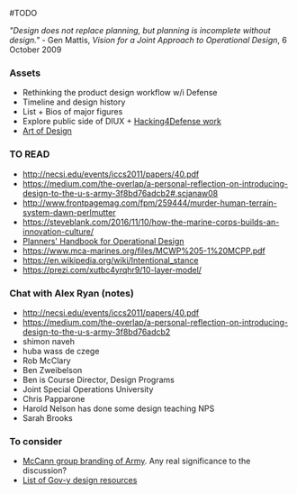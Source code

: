 #TODO

*"Design does not replace planning, but planning is incomplete without design."* - Gen Mattis, _Vision for a Joint Approach to Operational Design_, 6 October 2009

### Assets
- Rethinking the product design workflow w/i Defense 
- Timeline and design history
- List + Bios of major figures
- Explore public side of DIUX + [Hacking4Defense work](https://steveblank.com/2016/11/10/how-the-marine-corps-builds-an-innovation-culture/)
- [Art of Design](http://www.au.af.mil/au/awc/awcgate/milreview/banach_mar09.pdf)


### TO READ
- http://necsi.edu/events/iccs2011/papers/40.pdf
- https://medium.com/the-overlap/a-personal-reflection-on-introducing-design-to-the-u-s-army-3f8bd76adcb2#.scjanaw08
- http://www.frontpagemag.com/fpm/259444/murder-human-terrain-system-dawn-perlmutter
- https://steveblank.com/2016/11/10/how-the-marine-corps-builds-an-innovation-culture/
- [Planners' Handbook for Operational Design](http://www.dtic.mil/doctrine/doctrine/jwfc/opdesign_hbk.pdf)
- https://www.mca-marines.org/files/MCWP%205-1%20MCPP.pdf
- https://en.wikipedia.org/wiki/Intentional_stance
- https://prezi.com/xutbc4yrqhr9/10-layer-model/

### Chat with Alex Ryan (notes)
- http://necsi.edu/events/iccs2011/papers/40.pdf
- https://medium.com/the-overlap/a-personal-reflection-on-introducing-design-to-the-u-s-army-3f8bd76adcb2
- shimon naveh
- huba wass de czege
- Rob McClary
- Ben Zweibelson
- Ben is Course Director, Design Programs
- Joint Special Operations University
- Chris Papparone
- Harold Nelson has done some design teaching NPS
- Sarah Brooks

### To consider
- [McCann group branding of Army](http://adage.com/article/agency-news/mccann-u-s-army-account/208630/). Any real significance to the discussion?
- [List of Gov-y design resources](https://github.com/johnrieth/gov-design/blob/master/Government%20Design.md)
